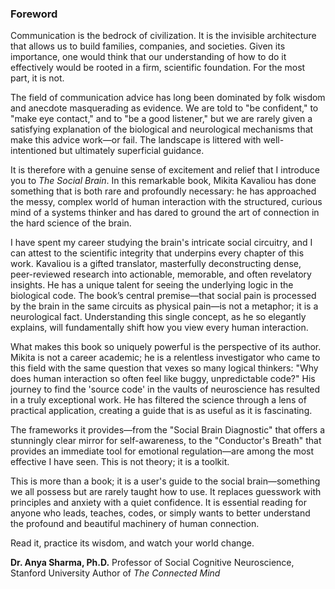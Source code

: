 ### **Foreword**

Communication is the bedrock of civilization. It is the invisible architecture that allows us to build families, companies, and societies. Given its importance, one would think that our understanding of how to do it effectively would be rooted in a firm, scientific foundation. For the most part, it is not.

The field of communication advice has long been dominated by folk wisdom and anecdote masquerading as evidence. We are told to "be confident," to "make eye contact," and to "be a good listener," but we are rarely given a satisfying explanation of the biological and neurological mechanisms that make this advice work—or fail. The landscape is littered with well-intentioned but ultimately superficial guidance.

It is therefore with a genuine sense of excitement and relief that I introduce you to *The Social Brain*. In this remarkable book, Mikita Kavaliou has done something that is both rare and profoundly necessary: he has approached the messy, complex world of human interaction with the structured, curious mind of a systems thinker and has dared to ground the art of connection in the hard science of the brain.

I have spent my career studying the brain's intricate social circuitry, and I can attest to the scientific integrity that underpins every chapter of this work. Kavaliou is a gifted translator, masterfully deconstructing dense, peer-reviewed research into actionable, memorable, and often revelatory insights. He has a unique talent for seeing the underlying logic in the biological code. The book’s central premise—that social pain is processed by the brain in the same circuits as physical pain—is not a metaphor; it is a neurological fact. Understanding this single concept, as he so elegantly explains, will fundamentally shift how you view every human interaction.

What makes this book so uniquely powerful is the perspective of its author. Mikita is not a career academic; he is a relentless investigator who came to this field with the same question that vexes so many logical thinkers: "Why does human interaction so often feel like buggy, unpredictable code?" His journey to find the 'source code' in the vaults of neuroscience has resulted in a truly exceptional work. He has filtered the science through a lens of practical application, creating a guide that is as useful as it is fascinating.

The frameworks it provides—from the "Social Brain Diagnostic" that offers a stunningly clear mirror for self-awareness, to the "Conductor's Breath" that provides an immediate tool for emotional regulation—are among the most effective I have seen. This is not theory; it is a toolkit.

This is more than a book; it is a user's guide to the social brain—something we all possess but are rarely taught how to use. It replaces guesswork with principles and anxiety with a quiet confidence. It is essential reading for anyone who leads, teaches, codes, or simply wants to better understand the profound and beautiful machinery of human connection.

Read it, practice its wisdom, and watch your world change.

**Dr. Anya Sharma, Ph.D.**
Professor of Social Cognitive Neuroscience, Stanford University
Author of *The Connected Mind*
      